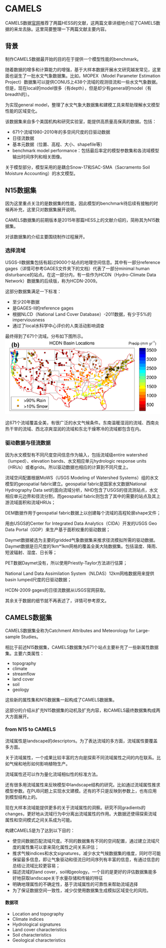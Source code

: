 # CAMELS

CAMELS数据[官网](https://ral.ucar.edu/solutions/products/camels)推荐了两篇HESS的文献，这两篇文章详细地介绍了CAMELS数据的来龙去脉。这里简要整理一下两篇文献主要内容。

## 背景

制作CAMELS数据最开始的目的在于提供一个模型性能的benchmark。

随着数据的增多和计算能力的增强，基于大样本数据开展水文研究越发常见，这里面也诞生了一批水文气象数据集。比如，MOPEX（Model Parameter Estimation Project）数据集可以提供CONUS上438个流域的观测径流和一些水文气象数据。但是，现在local的model很多（有depth），但是却少有general的model（有breadth的）。

为实现general model，整理了水文气象大数据集和建模工具来帮助理解水文模型性能的区域变化。

该数据集来自多个美国机构和研究实验室，能提供高质量高保真的数据。包括：

- 671个流域1980-2010年的多空间尺度的日驱动数据
- 日径流数据
- 基本元数据（位置、高程、大小、shapefile等）
- benchmark model performance：包括最后率定的模型参数集和各流域模型输出时间序列和相关图像。

关于模型部分，模型采用的是耦合Snow-17和SAC-SMA（Sacramento Soil Moisture Accounting）的水文模型。

## N15数据集

因为这里重点关注的是数据集的性能，因此模型的benchmark待后续有接触的时候再补充，这里只对数据集展开说明。

CAMELS数据集的前期版本是2015年那篇HESS上的文献介绍的，简称其为N15数据集。

对该数据集的介绍主要围绕制作过程展开。

### 选择流域

USGS-II数据集包括有超过9000个站点的地理空间信息。其中有一部分reference gages（详情可参考GAGES文件夹下的文档）代表了一部分minimal human disturbance的站点。在这一部分内，有一些作为HCDN（Hydro-Climate Data Network）数据集的后续版，称为HCDN-2009。

这部分数据集满足一下标准：

- 至少20年数据
- 是GAGES-II的reference gages
- 根据NLCD（National Land Cover Database）-2011数据，有少于5%的imperviousness
- 通过了local水科学中心评价的人类活动影响调查

最终得到了671个流域。分布如下图所示。
![671 basins](671basins.png)

这671个流域覆盖全美，有很广泛的水文气候条件。东南温暖湿润的流域、西南炎热干旱的流域、西北凉爽湿润的流域和东北干燥寒冷的流域都包含在内。

### 驱动数据与径流数据

因为水文模型有不同尺度空间信息作为输入，包括流域级entire watershed（lumped）、elevation bands、水文相应单元hydrologic response units（HRUs）或者grids。所以驱动数据也相应的计算到不同尺度上。

流域空间配置根据MoWS（USGS Modeling of Watershed Systems）组的水文模型的geospatial fabric建立。geospatial fabric是国家水文数据National Hydrography Data set的面向流域分析，NHD包含了USGS的径流测站点，水文相应单元边界和径流分割，而geospatial fabric则包含了其中的需要的站点及其上游流域面积和流域HRUs；

DEM数据作用于geospatial fabric数据上以创建每个流域的高程轮廓shape文件；

用由USGS的Center for Integrated Data Analytics（CIDA）开发的USGS Geo Data Portal（GDP）来生产基于面积权重的驱动数据；

Daymet数据被选为主要的gridded气象数据集来推求径流模拟所需的驱动数据。Daymet数据是日尺度的1km*1km网格的覆盖全美大陆数据集。包括温度、降雨、短波辐射、湿度、日长等；

PET数据Daymet没有，所以使用Priestly-Taylor方法进行估算；

National Land Data Assimilation System（NLDAS）12km网格数据用来提供basin lumped尺度的日驱动数据；

HCDN-2009 gages的日径流数据从USGS官网获取。

其余关于数据的细节就不再表述了，详情可参考原文。

## CAMELS数据集

CAMELS数据集全称为Catchment Attributes and Meteorology for Large-sample Studies。

相比于前述N15数据集，CAMELS数据集为671个站点主要补充了一些新属性数据集。主要六类属性：

- topography
- climate
- streamflow
- land cover
- soil
- geology

这些新的属性集和N15数据集一起构成了CAMELS数据集。

这部分的介绍从扩充N15数据集的动机及扩充内容，和CAMELS最终数据集构成两大方面展开。

### from N15 to CAMELS

流域属性是landscape的descriptors。为了表达流域的多方面，流域属性要覆盖多方面。

关于流域属性，一个成果比较丰富的方向是探索不同流域属性之间的内在联系。比如气候和地形如何影响植物生产。

流域属性还可以作为量化流域相似性的标准方法。

还有很多用流域属性来反映模型中landscape结构的研究。比如通过流域属性推求模型参数。在PUB问题上实现水文建模。还有的不只是反映到参数上，也有应用到模型结构上的。

现在大样本流域能提供更多的关于流域属性的洞察。研究不同gradients的changes，更好地从流域行为中分离出流域属性的作用。大数据还使得探索流域属性和空间模式之间关系成为可能。

构建CAMELS是为了达到以下目的：

- 使空间数据匹配流域尺度。不同的数据集有不同的空间配置，通过建立流域尺度的属性集可以拿来简化属性之间关系评估；
- 推求气候indices和水文signatures，减少水文气候数据集的维度，同时尽可能保留最多信息，即让气象驱动和径流日时间序列有丰富的信息，有通过信息的总结让流域比较更容易；
- 描述流域的land cover，soil和geology。一个目的是更好的评估数据集能多好地获取landscape关于水量存储和传输的特征
- 明确地理属性的不确定性，基于流域属性的可靠性来帮助流域选择
- 为了保证数据空间一致性，减少仅使用数据集生成模拟区域变化的风险。

#### 数据项

- Location and topography
- Climate indices
- Hydrological signatures
- Land cover characteristics
- Soil characteristics
- Geological characteristics
